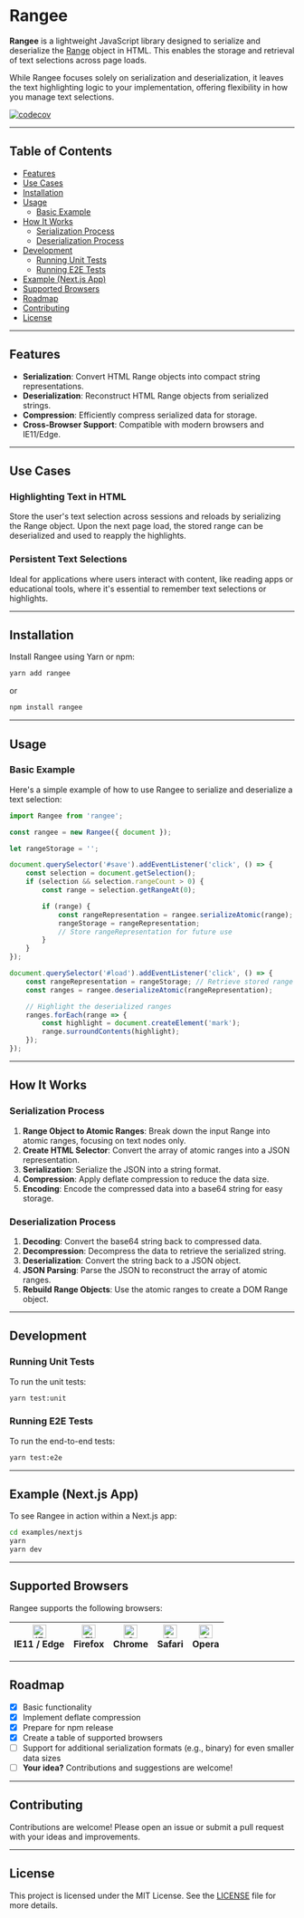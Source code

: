 # Rangee

**Rangee** is a lightweight JavaScript library designed to serialize and deserialize the [Range](https://developer.mozilla.org/en-US/docs/Web/API/Range) object in HTML. This enables the storage and retrieval of text selections across page loads.

While Rangee focuses solely on serialization and deserialization, it leaves the text highlighting logic to your implementation, offering flexibility in how you manage text selections.

[![codecov](https://codecov.io/gh/LukasRada/rangee/branch/master/graph/badge.svg?token=3R33NFKKID)](https://codecov.io/gh/LukasRada/rangee)

---

## Table of Contents

-   [Features](#features)
-   [Use Cases](#use-cases)
-   [Installation](#installation)
-   [Usage](#usage)
    -   [Basic Example](#basic-example)
-   [How It Works](#how-it-works)
    -   [Serialization Process](#serialization-process)
    -   [Deserialization Process](#deserialization-process)
-   [Development](#development)
    -   [Running Unit Tests](#running-unit-tests)
    -   [Running E2E Tests](#running-e2e-tests)
-   [Example (Next.js App)](#example-nextjs-app)
-   [Supported Browsers](#supported-browsers)
-   [Roadmap](#roadmap)
-   [Contributing](#contributing)
-   [License](#license)

---

## Features

-   **Serialization**: Convert HTML Range objects into compact string representations.
-   **Deserialization**: Reconstruct HTML Range objects from serialized strings.
-   **Compression**: Efficiently compress serialized data for storage.
-   **Cross-Browser Support**: Compatible with modern browsers and IE11/Edge.

---

## Use Cases

### Highlighting Text in HTML

Store the user's text selection across sessions and reloads by serializing the Range object. Upon the next page load, the stored range can be deserialized and used to reapply the highlights.

### Persistent Text Selections

Ideal for applications where users interact with content, like reading apps or educational tools, where it's essential to remember text selections or highlights.

---

## Installation

Install Rangee using Yarn or npm:

```bash
yarn add rangee
```

or

```bash
npm install rangee
```

---

## Usage

### Basic Example

Here's a simple example of how to use Rangee to serialize and deserialize a text selection:

```javascript
import Rangee from 'rangee';

const rangee = new Rangee({ document });

let rangeStorage = '';

document.querySelector('#save').addEventListener('click', () => {
    const selection = document.getSelection();
    if (selection && selection.rangeCount > 0) {
        const range = selection.getRangeAt(0);

        if (range) {
            const rangeRepresentation = rangee.serializeAtomic(range);
            rangeStorage = rangeRepresentation;
            // Store rangeRepresentation for future use
        }
    }
});

document.querySelector('#load').addEventListener('click', () => {
    const rangeRepresentation = rangeStorage; // Retrieve stored range representation
    const ranges = rangee.deserializeAtomic(rangeRepresentation);

    // Highlight the deserialized ranges
    ranges.forEach(range => {
        const highlight = document.createElement('mark');
        range.surroundContents(highlight);
    });
});
```

---

## How It Works

### Serialization Process

1. **Range Object to Atomic Ranges**: Break down the input Range into atomic ranges, focusing on text nodes only.
2. **Create HTML Selector**: Convert the array of atomic ranges into a JSON representation.
3. **Serialization**: Serialize the JSON into a string format.
4. **Compression**: Apply deflate compression to reduce the data size.
5. **Encoding**: Encode the compressed data into a base64 string for easy storage.

### Deserialization Process

1. **Decoding**: Convert the base64 string back to compressed data.
2. **Decompression**: Decompress the data to retrieve the serialized string.
3. **Deserialization**: Convert the string back to a JSON object.
4. **JSON Parsing**: Parse the JSON to reconstruct the array of atomic ranges.
5. **Rebuild Range Objects**: Use the atomic ranges to create a DOM Range object.

---

## Development

### Running Unit Tests

To run the unit tests:

```bash
yarn test:unit
```

### Running E2E Tests

To run the end-to-end tests:

```bash
yarn test:e2e
```

---

## Example (Next.js App)

To see Rangee in action within a Next.js app:

```bash
cd examples/nextjs
yarn
yarn dev
```

---

## Supported Browsers

Rangee supports the following browsers:

<table class="rich-diff-level-zero"> 
<thead class="rich-diff-level-one"> 
<tr> 
<th><a href="http://godban.github.io/browsers-support-badges/" rel="nofollow"><img src="https://raw.githubusercontent.com/alrra/browser-logos/master/src/edge/edge_48x48.png" alt="IE / Edge" width="24px" height="24px" style="max-width:100%;"></a><br>IE11 / Edge</th> 
<th><a href="http://godban.github.io/browsers-support-badges/" rel="nofollow"><img src="https://raw.githubusercontent.com/alrra/browser-logos/master/src/firefox/firefox_48x48.png" alt="Firefox" width="24px" height="24px" style="max-width:100%;"></a><br>Firefox</th> 
<th><a href="http://godban.github.io/browsers-support-badges/" rel="nofollow"><img src="https://raw.githubusercontent.com/alrra/browser-logos/master/src/chrome/chrome_48x48.png" alt="Chrome" width="24px" height="24px" style="max-width:100%;"></a><br>Chrome</th> 
<th><a href="http://godban.github.io/browsers-support-badges/" rel="nofollow"><img src="https://raw.githubusercontent.com/alrra/browser-logos/master/src/safari/safari_48x48.png" alt="Safari" width="24px" height="24px" style="max-width:100%;"></a><br>Safari</th> 
<th><a href="http://godban.github.io/browsers-support-badges/" rel="nofollow"><img src="https://raw.githubusercontent.com/alrra/browser-logos/master/src/opera/opera_48x48.png" alt="Opera" width="24px" height="24px" style="max-width:100%;"></a><br>Opera</th> 
</tr> 
</thead> 
</table>

---

## Roadmap

-   [x] Basic functionality
-   [x] Implement deflate compression
-   [x] Prepare for npm release
-   [x] Create a table of supported browsers
-   [ ] Support for additional serialization formats (e.g., binary) for even smaller data sizes
-   [ ] **Your idea?** Contributions and suggestions are welcome!

---

## Contributing

Contributions are welcome! Please open an issue or submit a pull request with your ideas and improvements.

---

## License

This project is licensed under the MIT License. See the [LICENSE](./LICENSE) file for more details.
